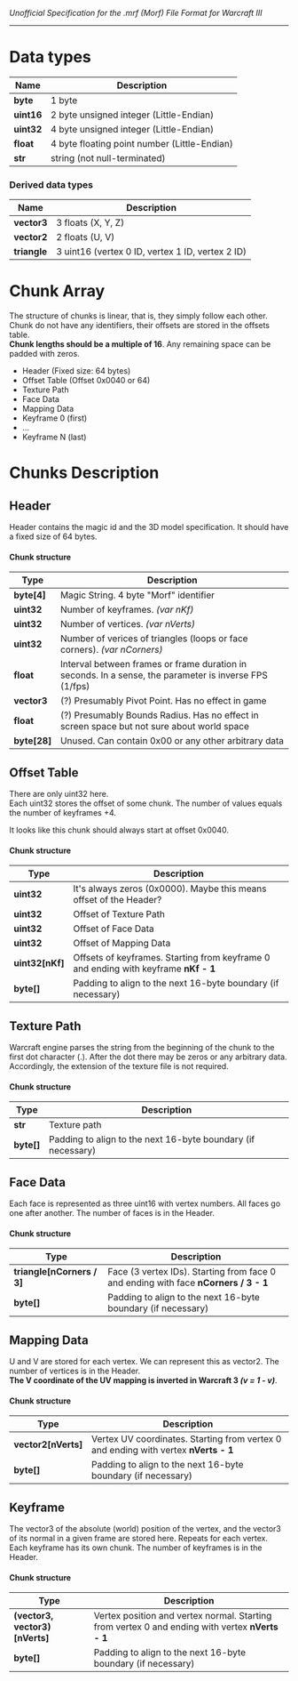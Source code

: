*Unofficial Specification for the .mrf (Morf) File Format for Warcraft III*

<hr>

# Data types 

| Name  | Description |
|------|-------|
| **byte** | 1 byte |
| **uint16** | 2 byte unsigned integer (Little-Endian) |
| **uint32** | 4 byte unsigned integer (Little-Endian) |
| **float** | 4 byte floating point number (Little-Endian) |
| **str** | string (not null-terminated)|

### Derived data types
| Name  | Description |
|------|-------|
| **vector3** | 3 floats (X, Y, Z) |
| **vector2** | 2 floats (U, V) |
| **triangle** | 3 uint16 (vertex 0 ID, vertex 1 ID, vertex 2 ID) |

# Chunk Array
The structure of chunks is linear, that is, they simply follow each other. Chunk do not have any identifiers, their offsets are stored in the offsets table.  
**Chunk lengths should be a multiple of 16**. Any remaining space can be padded with zeros.


- Header (Fixed size: 64 bytes) 
- Offset Table (Offset 0x0040 or 64) 
- Texture Path
- Face Data
- Mapping Data
- Keyframe 0 (first)
- ...
- Keyframe N (last)

# Chunks Description

## Header
Header contains the magic id and the 3D model specification. It should have a fixed size of 64 bytes.

#### Chunk structure
| Type  | Description |
|------|-------|
| **byte[4]** | Magic String. 4 byte "Morf" identifier |
| **uint32** | Number of keyframes. *(var nKf)* |
| **uint32** | Number of vertices. *(var nVerts)* |
| **uint32** | Number of verices of triangles (loops or face corners). *(var nCorners)* |
| **float** | Interval between frames or frame duration in seconds. In a sense, the parameter is inverse FPS (1/fps) |
| **vector3** | (?) Presumably Pivot Point. Has no effect in game |
| **float** | (?) Presumably Bounds Radius. Has no effect in screen space but not sure about world space |
| **byte[28]** | Unused. Can contain 0x00 or any other arbitrary data |


## Offset Table
There are only uint32 here.  
Each uint32 stores the offset of some chunk. The number of values equals the number of keyframes +4.  

It looks like this chunk should always start at offset 0x0040.  

#### Chunk structure
| Type  | Description |
|-------|-------|
| **uint32**  | It's always zeros (0x0000). Maybe this means offset of the Header?  |
| **uint32**  | Offset of Texture Path |
| **uint32**  | Offset of Face Data |
| **uint32**  | Offset of Mapping Data |
| **uint32[nKf]**  | Offsets of keyframes. Starting from keyframe 0 and ending with keyframe **nKf - 1** |
| **byte[]** | Padding to align to the next 16-byte boundary (if necessary) |



## Texture Path
Warcraft engine parses the string from the beginning of the chunk to the first dot character (.). 
After the dot there may be zeros or any arbitrary data. Accordingly, the extension of the texture file is not required.
#### Chunk structure
| Type  | Description |
|------|-------|
| **str** | Texture path  |
| **byte[]** | Padding to align to the next 16-byte boundary (if necessary) |


## Face Data
Each face is represented as three uint16 with vertex numbers. All faces go one after another. The number of faces is in the Header.
#### Chunk structure
| Type  | Description |
|------|-------|
| **triangle[nCorners / 3]** | Face (3 vertex IDs). Starting from face 0 and ending with face **nCorners / 3 - 1**  |
| **byte[]** | Padding to align to the next 16-byte boundary (if necessary) |


## Mapping Data
U and V are stored for each vertex. We can represent this as vector2. 
The number of vertices is in the Header.  
**The V coordinate of the UV mapping is inverted in Warcraft 3 *(v = 1 - v)***.

#### Chunk structure
| Type  | Description |
|------|-------|
| **vector2[nVerts]** | Vertex UV coordinates. Starting from vertex 0 and ending with vertex **nVerts - 1** |
| **byte[]** | Padding to align to the next 16-byte boundary (if necessary) |



## Keyframe 
The vector3 of the absolute (world) position of the vertex, and the vector3 of its normal in a given frame are stored here. Repeats for each vertex.  
Each keyframe has its own chunk. The number of keyframes is in the Header.
#### Chunk structure
| Type  | Description |
|------|-------|
| **(vector3, vector3)[nVerts]** | Vertex position and vertex normal. Starting from vertex 0 and ending with vertex **nVerts - 1** |
| **byte[]** | Padding to align to the next 16-byte boundary (if necessary) |
